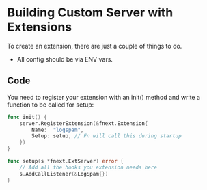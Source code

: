 # Building Custom Server with Extensions

To create an extension, there are just a couple of things to do.

* All config should be via ENV vars.

## Code

You need to register your extension with an init() method and write a function to be called 
for setup:

```go
func init() {
	server.RegisterExtension(&fnext.Extension{
		Name:  "logspam",
		Setup: setup, // Fn will call this during startup
	})
}

func setup(s *fnext.ExtServer) error {
    // Add all the hooks you extension needs here
	s.AddCallListener(&LogSpam{})
}
```
